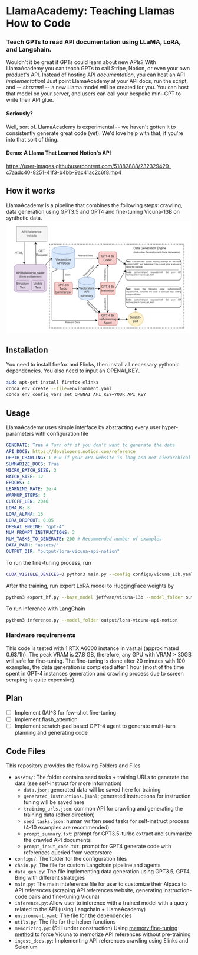 # LlamaAcademy: Teaching Llamas How to Code
### Teach GPTs to read API documentation using LLaMA, LoRA, and Langchain.
Wouldn't it be great if GPTs could learn about new APIs? With LlamaAcademy you can teach GPTs to call Stripe, Notion, or even your own product's API. Instead of hosting API _documentation_, you can host an API _implementation_! Just point LlamaAcademy at your API docs, run the script, and -- _shazam_! -- a new Llama model will be created for you. You can host that model on your server, and users can call your bespoke mini-GPT to write their API glue.

#### Seriously?
Well, sort of. LlamaAcademy is experimental -- we haven't gotten it to consistently generate great code (yet). We'd love help with that, if you're into that sort of thing.

#### Demo: A Llama That Learned Notion's API
https://user-images.githubusercontent.com/51882888/232329429-c7aadc40-8251-41f3-b4bb-9ac41ac2c6f8.mp4

## How it works
LlamaAcademy is a pipeline that combines the following steps: crawling, data generation using GPT3.5 and GPT4 and fine-tuning Vicuna-13B on synthetic data.
![LlamaAcademy Data Generation](assets/data_generation.jpg)
## Installation
You need to install firefox and Elinks, then install all necessary pythonic dependencies. You also need to input an OPENAI_KEY.
```bash
sudo apt-get install firefox elinks
conda env create --file=environment.yaml
conda env config vars set OPENAI_API_KEY=YOUR_API_KEY
```
## Usage
LlamaAcademy uses simple interface by abstracting every user hyper-parameters with configuration file
```yaml
GENERATE: True # Turn off if you don't want to generate the data
API_DOCS: https://developers.notion.com/reference 
DEPTH_CRAWLING: 1 # 0 if your API website is long and not hierarchical for example polygon.io. Otherwise, feel free to set, it might take much longer if your webiste has many children.
SUMMARIZE_DOCS: True
MICRO_BATCH_SIZE: 3  
BATCH_SIZE: 12
EPOCHS: 4  
LEARNING_RATE: 3e-4  
WARMUP_STEPS: 5
CUTOFF_LEN: 2048 
LORA_R: 8
LORA_ALPHA: 16
LORA_DROPOUT: 0.05
OPENAI_ENGINE: "gpt-4"
NUM_PROMPT_INSTRUCTIONS: 3
NUM_TASKS_TO_GENERATE: 200 # Recommended number of examples
DATA_PATH: "assets/"
OUTPUT_DIR: "output/lora-vicuna-api-notion"
```
To run the fine-tuning process, run
```bash
CUDA_VISIBLE_DEVICES=0 python3 main.py --config configs/vicuna_13b.yaml
```
After the training, run export LoRA model to HuggingFace weights by
```bash
python3 export_hf.py --base_model jeffwan/vicuna-13b --model_folder output/lora-vicuna-api-notion
```
To run inference with LangChain
```bash
python3 inference.py --model_folder output/lora-vicuna-api-notion
```
### Hardware requirements
This code is tested with 1 RTX A6000 instance in vast.ai (approximated 0.6$/1h). The peak VRAM is 27.8 GB, therefore, any GPU with VRAM > 30GB will safe for fine-tuning.
The fine-tuning is done after 20 minutes with 100 examples, the data generation is completed after 1 hour (most of the time spent in GPT-4 instances generation and crawling process due to screen scraping is quite expensive).

## Plan
- [ ] Implement (IA)^3 for few-shot fine-tuning
- [ ] Implement flash_attention
- [ ] Implement scratch-pad based GPT-4 agent to generate multi-turn planning and generating code

## Code Files
This repository provides the following Folders and Files
- `assets/`: The folder contains seed tasks + training URLs to generate the data (see self-instruct for more information)
    - `data.json`: generated data will be saved here for training
    - `generated_instructions.jsonl`: generated instructions for instruction tuning will be saved here
    - `training_urls.json`: common API for crawling and generating the training data (other direction)
    - `seed_tasks.json`: human written seed tasks for self-instruct process (4-10 examples are recommended)
    - `prompt_summary.txt`: prompt for GPT3.5-turbo extract and summarize the crawled API documents
    - `prompt_input_code.txt`: prompt for GPT4 generate code with references queried from vectorstore
- `configs/`: The folder for the configuration files
- `chain.py`: The file for custom Langchain pipeline and agents
- `data_gen.py`: The file implementing data generation using GPT3.5, GPT4, Bing with different strategies
- `main.py`: The main inteference file for user to customize their Alpaca to API references (scraping API references website, generating instruction-code pairs and fine-tuning Vicuna) 
- `inference.py`: Allow user to inference with a trained model with a query related to the API (using Langchain + LlamaAcademy)
- `environment.yaml`: The file for the dependencies
- `utils.py`: The file for the helper functions
- `memorizing.py`: (Still under construction) Using [memory fine-tuning method](https://arxiv.org/pdf/2203.08913.pdf) to force Vicuna to memorize API references without pre-training
- `ingest_docs.py`: Implementing API references crawling using Elinks and Selenium
